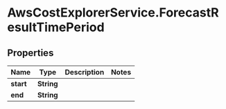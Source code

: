 # AwsCostExplorerService.ForecastResultTimePeriod

## Properties

Name | Type | Description | Notes
------------ | ------------- | ------------- | -------------
**start** | **String** |  | 
**end** | **String** |  | 


